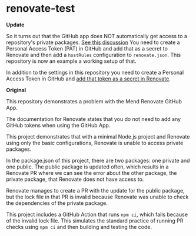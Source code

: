 # renovate-test

**Update**

So it turns out that the GitHub app does NOT automatically get access to a
repository's private packages. [See this discussion](https://github.com/renovatebot/renovate/discussions/37232)
You need to create a Personal Access Token (PAT) in GitHub and add that as
a secret to Renovate and then add a `hostRules` configuration to `renovate.json`.
This repository is now an example a working setup of that.

In addition to the settings in this repository you need to create a
Personal Access Token in GitHub and [add that token as a secret in Renovate](https://docs.renovatebot.com/mend-hosted/credentials/).

**Original**

This repository demonstrates a problem with the Mend Renovate GitHub App.

The documentation for Renovate states that you do not need to add any
GitHub tokens when using the GitHub App.

This project demonstrates that with a minimal Node.js project and Renovate
using only the basic configurations, Renovate is unable to access private
packages.

In the package.json of this project, there are two packages: one private
and one public. The public package is updated often, which results in a
Renovate PR where we can see the error about the other package, the private
package, that Renovate does not have access to.

Renovate manages to create a PR with the update for the public package, but
the lock file in that PR is invalid because Renovate was unable to check the
dependencies of the private package.

This project includes a GitHub Action that runs `npm ci`, which fails
because of the invalid lock file. This simulates the standard practice
of running PR checks using `npm ci` and then building and testing the code.
